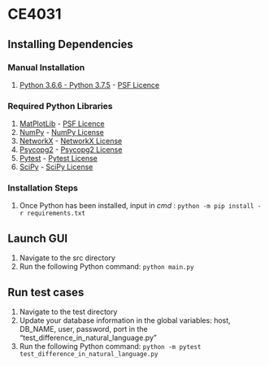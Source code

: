 # CE4031

## Installing Dependencies

### Manual Installation
1. [Python 3.6.6 - Python 3.7.5](https://www.python.org/downloads/) - [PSF Licence](https://docs.python.org/3/license.html)

### Required Python Libraries
1. [MatPlotLib](https://matplotlib.org/) - [PSF Licence](https://docs.python.org/3/license.html)
2. [NumPy](https://numpy.org/) - [NumPy License](https://numpy.org/license.html)
3. [NetworkX](https://networkx.github.io/) - [NetworkX License](https://raw.githubusercontent.com/networkx/networkx/master/LICENSE.txt)
4. [Psycopg2](http://initd.org/psycopg/) - [Psycopg2 License](http://initd.org/psycopg/license/)
5. [Pytest](https://docs.pytest.org/en/latest/) - [Pytest License](https://docs.pytest.org/en/latest/license.html)
6. [SciPy](https://www.scipy.org/index.html) - [SciPy License](https://www.scipy.org/scipylib/license.html)

### Installation Steps
1. Once Python has been installed, input in _cmd_ : `python -m pip install -r requirements.txt`

## Launch GUI
1. Navigate to the src directory
2. Run the following Python command: `python main.py`

## Run test cases
1. Navigate to the test directory
2. Update your database information in the global variables: host, DB_NAME, user, password, port in the “test_difference_in_natural_language.py”
3. Run the following Python command: `python -m pytest test_difference_in_natural_language.py`



